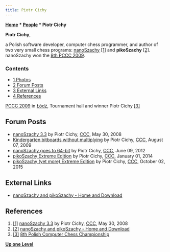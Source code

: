 ```yaml
---
title: Piotr Cichy
---
```

**[Home](Home "Home") \* [People](People "People") \* Piotr Cichy**


**Piotr Cichy**,  

a Polish software developer, computer chess programmer, and author of two very small chess programs: [nanoSzachy](NanoSzachy "NanoSzachy") <a id="cite-note-1" href="#cite-ref-1">[1]</a> and **pikoSzachy**
<a id="cite-note-2" href="#cite-ref-2">[2]</a>. 
nanoSzachy won the [8th PCCC 2009](PCCC_2009 "PCCC 2009"). 



### Contents


* [1 Photos](#photos)
* [2 Forum Posts](#forum-posts)
* [3 External Links](#external-links)
* [4 References](#references)






 [](http://mpps.maciej.szmit.info/mpps-8/) 
[PCCC 2009](PCCC_2009 "PCCC 2009") in [Łódź](https://en.wikipedia.org/wiki/%C5%81%C3%B3d%C5%BA), Tournament hall and winner Piotr Cichy <a id="cite-note-3" href="#cite-ref-3">[3]</a>



## Forum Posts


* [nanoSzachy 3.3](http://www.talkchess.com/forum3/viewtopic.php?f=2&t=21483) by Piotr Cichy, [CCC](CCC "CCC"), May 30, 2008
* [Kindergarten bitboards without multiplying](http://www.talkchess.com/forum/viewtopic.php?t=29296) by Piotr Cichy, [CCC](CCC "CCC"), August 07, 2009
* [nanoSzachy goes to 64-bit](http://www.talkchess.com/forum/viewtopic.php?t=44001) by Piotr Cichy, [CCC](CCC "CCC"), June 09, 2012
* [pikoSzachy Extreme Edition](http://www.talkchess.com/forum/viewtopic.php?t=50717) by Piotr Cichy, [CCC](CCC "CCC"), January 01, 2014
* [pikoSzachy (yet more) Extreme Edition](http://www.talkchess.com/forum/viewtopic.php?t=57812) by Piotr Cichy, [CCC](CCC "CCC"), October 02, 2015


## External Links


* [nanoSzachy and pikoSzachy - Home and Download](http://www.kalisz.mm.pl/~pic/nanochess/)


## References


1. <a id="cite-ref-1" href="#cite-note-1">[1]</a> [nanoSzachy 3.3](http://www.talkchess.com/forum3/viewtopic.php?f=2&t=21483) by Piotr Cichy, [CCC](CCC "CCC"), May 30, 2008
2. <a id="cite-ref-2" href="#cite-note-2">[2]</a> [nanoSzachy and pikoSzachy - Home and Download](http://www.kalisz.mm.pl/~pic/nanochess/)
3. <a id="cite-ref-3" href="#cite-note-3">[3]</a> [8th Polish Computer Chess Championship](http://mpps.maciej.szmit.info/mpps-8/)

**[Up one Level](People "People")**







 
